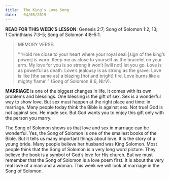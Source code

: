```yaml
---
title:  The King’s Love Song
date:   04/05/2019
---
```




**READ FOR THIS WEEK’S LESSON**: Genesis 2:7; Song of Solomon 1:2, 13; 1 Corinthians 7:3–5; Song of Solomon 4:8–5:1.

><p>MEMORY VERSE:</p>
> “ ‘Hold me close to your heart where your royal seal [sign of the king’s power] is worn. Keep me as close to yourself as the bracelet on your arm. My love for you is so strong it won’t [will not] let you go. Love is as powerful as death. Love’s jealousy is as strong as the grave. Love is like [the same as] a blazing [hot and bright] fire. Love burns like a mighty flame’ ” (Song of Solomon 8:6, NIrV).

**MARRIAGE** is one of the biggest changes in life. It comes with its own problems and blessings. One blessing is the gift of sex. Sex is a wonderful way to show love. But sex must happen at the right place and time: in marriage. Many people today think the Bible is against sex. Not true! God is not against sex. He made sex. But God wants you to enjoy this gift only with the person you marry.

The Song of Solomon shows us that love and sex in marriage can be wonderful. Yes, the Song of Solomon is one of the smallest books of the Bible. But it tells us many important things about love. It is the story of a young bride. Many people believe her husband was King Solomon. Most people think that the Song of Solomon is a very long word picture. They believe the book is a symbol of God’s love for His church. But we must remember that the Song of Solomon is a love poem first. It is about the very real love of a man and a woman. This week we will look at marriage in the Song of Solomon.
